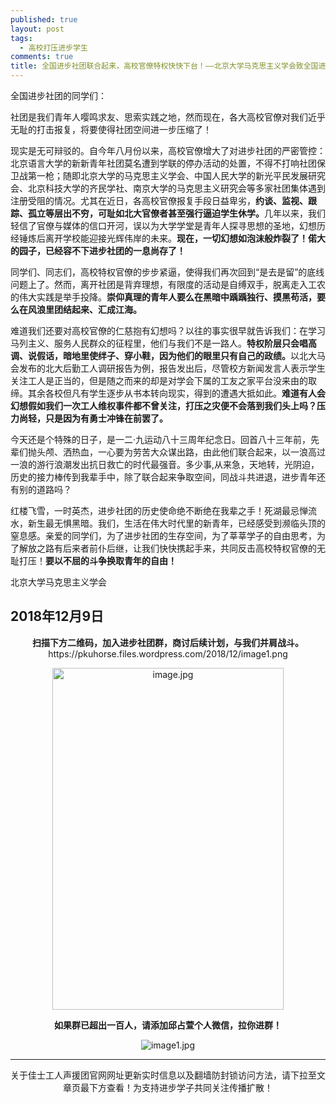 ```yaml
---
published: true
layout: post
tags: 
  - 高校打压进步学生
comments: true
title: 全国进步社团联合起来，高校官僚特权快快下台！——北京大学马克思主义学会致全国进步社团的宣言书
---
```


全国进步社团的同学们：

社团是我们青年人嘤鸣求友、思索实践之地，然而现在，各大高校官僚对我们近乎无耻的打击报复，将要使得社团空间进一步压缩了！

现实是无可辩驳的。自今年八月份以来，高校官僚增大了对进步社团的严密管控：北京语言大学的新新青年社团莫名遭到学联的停办活动的处置，不得不打响社团保卫战第一枪；随即北京大学的马克思主义学会、中国人民大学的新光平民发展研究会、北京科技大学的齐民学社、南京大学的马克思主义研究会等多家社团集体遇到注册受阻的情况。尤其在近日，各高校官僚报复手段日益卑劣，<strong>约谈、监视、跟踪、孤立等层出不穷，可耻如北大官僚者甚至强行逼迫学生休学。</strong>几年以来，我们轻信了官僚与媒体的信口开河，误以为大学学堂是青年人探寻思想的圣地，幻想历经锤炼后离开学校能迎接光辉伟岸的未来。<strong>现在，一切幻想如泡沫般炸裂了！偌大的园子，已经容不下进步社团的一息尚存了！</strong>

同学们、同志们，高校特权官僚的步步紧逼，使得我们再次回到“是去是留”的底线问题上了。然而，离开社团是背弃理想，有限度的活动是自缚双手，脱离走入工农的伟大实践是举手投降。<strong>崇仰真理的青年人要么在黑暗中踽踽独行、摸黑苟活，要么在风浪里团结起来、汇成江海。</strong>

难道我们还要对高校官僚的仁慈抱有幻想吗？以往的事实很早就告诉我们：在学习马列主义、服务人民群众的征程里，他们与我们不是一路人。<strong>特权阶层只会唱高调、说假话，暗地里使绊子、穿小鞋，因为他们的眼里只有自己的政绩。</strong>以北大马会发布的北大后勤工人调研报告为例，报告发出后，尽管校方新闻发言人表示学生关注工人是正当的，但是随之而来的却是对学会下属的工友之家平台没来由的取缔。其余各校但凡有学生逐步从书本转向现实，得到的遭遇大抵如此。<strong>难道有人会幻想假如我们一次工人维权事件都不曾关注，打压之灾便不会落到我们头上吗？压力尚轻，只是因为有勇士冲锋在前罢了。</strong>

今天还是个特殊的日子，是一二·九运动八十三周年纪念日。回首八十三年前，先辈们抛头颅、洒热血，一心要为劳苦大众谋出路，由此他们联合起来，以一浪高过一浪的游行浪潮发出抗日救亡的时代最强音。多少事,从来急，天地转，光阴迫，历史的接力棒传到我辈手中，除了联合起来争取空间，同战斗共进退，进步青年还有别的道路吗？

红楼飞雪，一时英杰，进步社团的历史使命绝不断绝在我辈之手！死湖最忌惮流水，新生最无惧黑暗。我们，生活在伟大时代里的新青年，已经感受到濒临头顶的窒息感。亲爱的同学们，为了进步社团的生存空间，为了莘莘学子的自由思考，为了解放之路有后来者前仆后继，让我们快快携起手来，共同反击高校特权官僚的无耻打压！<strong>要以不屈的斗争换取青年的自由！</strong>

北京大学马克思主义学会

2018年12月9日
---
<div id="js_toobar3" class="rich_media_tool" style="text-align: center;"><strong>扫描下方二维码，加入进步社团群，商讨后续计划，与我们并肩战斗。</strong>
  https://pkuhorse.files.wordpress.com/2018/12/image1.png
<p align="center"><img src="https://pkuhorse.files.wordpress.com/2018/12/image.png" alt="image.jpg" title="image.jpg" width="370" height="547"/></p>
  <div style="text-align: center;"><strong>如果群已超出一百人，请添加邱占萱个人微信，拉你进群！</strong></div>
<p align="center"><img src="https://pkuhorse.files.wordpress.com/2018/12/image1.png" alt="image1.jpg" title="image1.jpg" /></p>

---
关于佳士工人声援团官网网址更新实时信息以及翻墙防封锁访问方法，请下拉至文章页最下方查看！为支持进步学子共同关注传播扩散！
